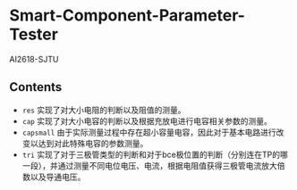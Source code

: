 # Smart-Component-Parameter-Tester
AI2618-SJTU

## Contents
- `res`
   实现了对大小电阻的判断以及阻值的测量。
- `cap` 
   实现了对大小电容的判断以及根据充放电进行电容相关参数的测量。
- `capsmall`
   由于实际测量过程中存在超小容量电容，因此对于基本电路进行改变以达到对此特殊电容的参数测量。
- `tri`
   实现了对于三极管类型的判断和对于bce极位置的判断（分别连在TP的哪一段），并通过测量不同电位电压、电流，根据电阻值获得三极管电流放大倍数以及导通电压。